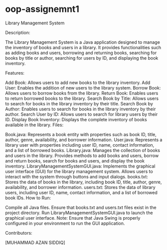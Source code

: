 # oop-assignemnt1
Library Management System

Description:

The Library Management System is a Java application designed to manage the inventory of books and users in a library. It provides functionalities such as adding books and users, borrowing and returning books, searching for books by title or author, searching for users by ID, and displaying the book inventory.

Features:

Add Book: Allows users to add new books to the library inventory.
Add User: Enables the addition of new users to the library system.
Borrow Book: Allows users to borrow books from the library.
Return Book: Enables users to return borrowed books to the library.
Search Book by Title: Allows users to search for books in the library inventory by their title.
Search Book by Author: Enables users to search for books in the library inventory by their author.
Search User by ID: Allows users to search for library users by their ID.
Display Book Inventory: Displays the complete inventory of books available in the library.
Files:

Book.java: Represents a book entity with properties such as book ID, title, author, genre, availability, and borrower information.
User.java: Represents a library user with properties including user ID, name, contact information, and a list of borrowed books.
Library.java: Manages the collection of books and users in the library. Provides methods to add books and users, borrow and return books, search for books and users, and display the book inventory.
LibraryManagementSystemGUI.java: Implements the graphical user interface (GUI) for the library management system. Allows users to interact with the system through buttons and input dialogs.
books.txt: Stores the data of books in the library, including book ID, title, author, genre, availability, and borrower information.
users.txt: Stores the data of library users, including user ID, name, contact information, and a list of borrowed book IDs.
How to Run:

Compile all Java files.
Ensure that books.txt and users.txt files exist in the project directory.
Run LibraryManagementSystemGUI.java to launch the graphical user interface.
Note: Ensure that Java Swing is properly configured in your environment to run the GUI application.

Contributors:

[MUHAMMAD AZAN SIDDIQ]
